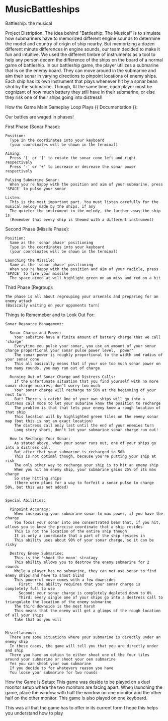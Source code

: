 # MusicBattleships
Battleship: the musical

Project Distription:
  The idea behind "Battleship: The Musical" is to simulate how submariners have to memorized different engine sounds to 
determine the model and country of origin of ship nearby. But memorizing a dozen different minute differences in engine sounds,
our team decided to make it fun and intuitive. We used the different timbre of instruments as a tool to help any person decern 
the difference of the ships on the board of a normal game of battleship. In our battleship game, the player utilizes a submarine
that is on the enemy board. They can move around in the submarine and aim their sonar in varying directions to pinpoint locations 
of enemy ships. Each ship has its own instrument that plays whenever hit by a sonar bean shot by the submarine. Though, At the
same time, each player must be cognizant of how much battery they still have in their submarine, or else they risk one of their
ships going into distress!!



How the Game Main Gameplay Loop Plays {{ Documentation }}:

Our battles are waged in phases!

First Phase (Sonar Phase):

    Position:
      Type in the coordinates into your keyboard
      (your coordinates will be shown in the terminal)
    
    Aiming:
      Press '[' or ']' to rotate the sonar cone left and right respectively
      Press '-' or '+' to increase or decrease the sonar power respectively
    
    Pulsing Submarine Sonar:
      When you're happy with the position and aim of your submarine, press 'SPACE' to pulse your sonar
    
    Listen:
      This is the most important part. You must listen carefully for the musical melody made by the ships, if any
      The quieter the instrument in the melody, the further away the ship is
      (Remember that every ship is themed with a different instrument)

Second Phase (Missile Phase):

    Position:
      Same as the 'sonar phase' positioning
      Type in the coordinates into your keyboard
      (your coordinates will be shown in the terminal)
    
    Launching the Missile:
      Same as the 'sonar phase' positioning
      When you're happy with the position and aim of your radicle, press 'SPACE' to fire your missile
      The space aimed at will highlight green on an miss and red on a hit

Third Phase (Regroup):
  
    The phase is all about regrouping your arsenals and preparing for an enemy attach
    (Basically waiting on your opponents turn)


Things to Rememeber and to Look Out For:
  
    Sonar Resource Management:
    
      Sonar Charge and Power:
        Your subarine have a finite amount of battery charge that we call 'charge'
        Everytime you pulse your sonar, you use an amount of your sonar charge proportional your sonar pulse power level, 'power'
        The sonar power is roughly proportional to the width and radius of your sonar cone
        This all basically means that if your use too much sonar power on too many rounds, you may run out of charge
      
      Running Out of Sonar Charge and Distress Calls:
        If the unfortunate situation that you find yourself with no more sonar charge occures, don't worry too much
        Your sonar charge will recharge to 50% at the beginning of your next turn
        But! There's a catch! One of your own ships will go into a distress call mode to let your subarine know the position to recharge
        The problem is that that lets your enemy know a rough location of that ship
        This location will by highlighted green tiles on the enemy sonar map (but this is not an exact location)
        The distress call only last until the end of your enemies turn
        Long story short, don't let your submarine sonar charge run out!
      
      How to Recharge Your Sonar:
        As stated above, when your sonar runs out, one of your ships go into a distress call
        But after that your submarine is recharged to 50%
        This is not optimal though, because you're putting your ship at risk
        The only other way to recharge your ship is to hit an enemy ship
        When you hit an enemy ship, your submarine gains 25% of its max charge
        So stay hitting ships
        (there were plans for a way to forfeit a sonar pulse to charge 50%, but this was not added)
      
      
    Special Abilities:
      
      Pinpoint Accuracy:
        When increasing your submarine sonar to max power, if you have the charge
        You focus your sonar into one consentrated beam that, if you hit, allows you to know the precise coordinate that a ship resides
        This is not the location of the entire ship though
        It is only a coordinate that a part of the ship resides in
        This ability uses about 90% of your sonar charge, so it can be risky
        
      Destroy Enemy Submarine:
        This is the 'shoot the moon' stratagy 
        This ability allows you to destrow the enemy submarine for 2 rounds
        While a player has no submarine, they can not use sonar to find enemy ships and have to shoot blind
        This powerful move comes with a few downsides
          First:  the ability requires that your sonar charge is completely full to use
          Second: your sonar charge is completely depleted down to 0%
          Third: every single one of your ships go into a destress call to triangulate the location of the enemy submarine
        The third downside is the most harsh
        This means that the enemy will get a glimps of the rough location of all your ships
        Take that as you will
      
      
    Miscellaneous:
      There are some situations where your submarine is directly under an enemy ship
      In these cases, the game will tell you that you are directly under and ship
      There you have an option to either shoot one of the four tiles around your submarine or shoot your oen submarine
      Yes you can shoot your own submarine
      If you decide to for whatevery reason you have
      You loose your submarine for two rounds
      
      
How the Game is Setup:
    This game was deside to be played on a duel monitor setup where the two monitors are facing apart. When launching the game,
  place the window with half the window on one monitor and the other half on the other monitor. This game is also played on 
  one keyboard.
  

This was all that the game has to offer in its current form
I hope this helps you understand how to play
